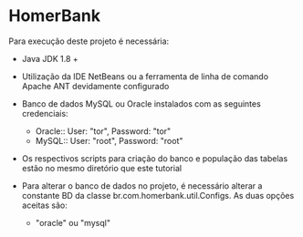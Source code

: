 # HomerBank

Para execução deste projeto é necessária: 

- Java JDK 1.8 +
- Utilização da IDE NetBeans ou a ferramenta de linha de comando Apache ANT devidamente configurado
- Banco de dados MySQL ou Oracle instalados com as seguintes credenciais:
	- Oracle:: User: "tor", Password: "tor" 
	- MySQL:: User: "root", Password: "root"

- Os respectivos scripts para criação do banco e população das tabelas estão no mesmo diretório que este tutorial
- Para alterar o banco de dados no projeto, é necessário alterar a constante BD da classe br.com.homerbank.util.Configs. As duas opções aceitas são:
	- "oracle" ou "mysql"

